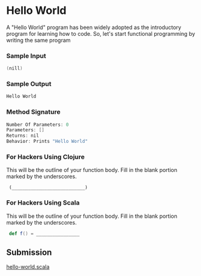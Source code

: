 # Hello World

A "Hello World" program has been widely adopted as the introductory program for learning how to code. So, let's start functional programming by writing the same program

### Sample Input

~~~scala
(nill)
~~~

### Sample Output

~~~scala
Hello World
~~~

### Method Signature

~~~scala
Number Of Parameters: 0
Parameters: []
Returns: nil
Behavior: Prints "Hello World"
~~~

### For Hackers Using Clojure

This will be the outline of your function body. Fill in the blank portion marked by the underscores.

~~~cloujure
 (___________________________)
~~~

### For Hackers Using Scala

This will be the outline of your function body. Fill in the blank portion marked by the underscores.

~~~scala
 def f() = ________________
~~~

## Submission

[hello-world.scala](https://github.com/danipishinin/HackerRank/blob/main/functional_programming/hello-world.scala)
